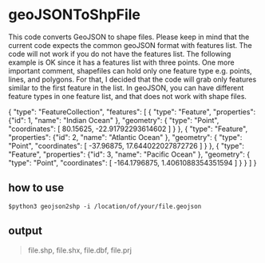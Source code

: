 # geoJSONToShpFile
This code converts GeoJSON to shape files.
Please keep in mind that the current code expects the common geoJSON format with features list. The code will not work if you do not have the features list. The following example is OK since it has a features list with three points. One more important comment, shapefiles can hold only one feature type e.g. points, lines, and polygons. For that, I decided that the code will grab only features similar to the first feature in the list. In geoJSON, you can have different feature types in one feature list, and that does not work with shape files.

{
  "type": "FeatureCollection",
  "features": [
    {
      "type": "Feature",
      "properties": {"id": 1,
                     "name": "Indian Ocean"
                    },
      "geometry": {
        "type": "Point",
        "coordinates": [
          80.15625,
          -22.91792293614602
        ]
      }
    },
    {
      "type": "Feature",
      "properties": {"id": 2,
                     "name": "Atlantic Ocean"
                    },
      "geometry": {
        "type": "Point",
        "coordinates": [
          -37.96875,
          17.644022027872726
        ]
      }
    },
    {
      "type": "Feature",
      "properties": {"id": 3,
                     "name": "Pacific Ocean"
                    },
      "geometry": {
        "type": "Point",
        "coordinates": [
          -164.1796875,
          1.4061088354351594
        ]
      }
    }
  ]
}

## how to use

`$python3 geojson2shp -i /location/of/your/file.geojson`

## output
> file.shp, file.shx, file.dbf, file.prj
